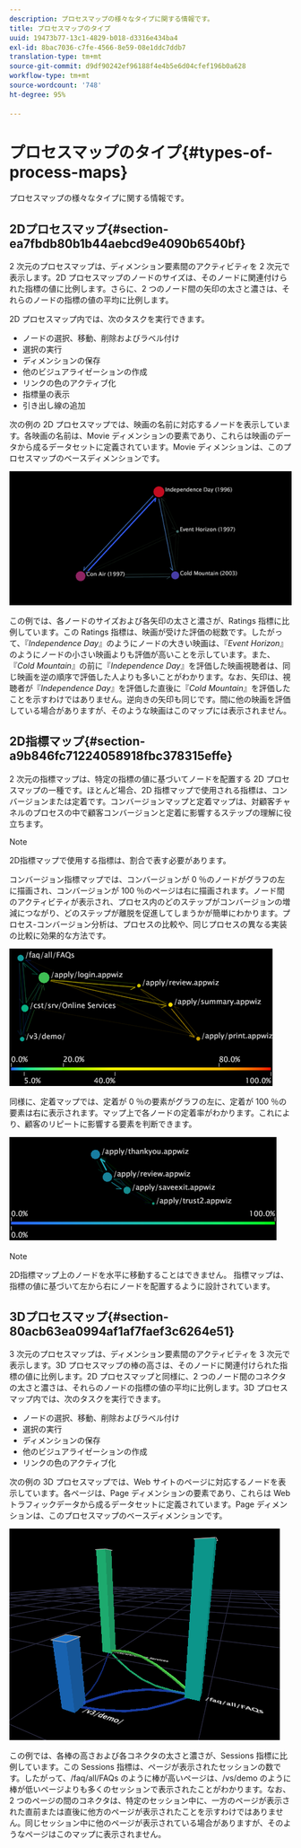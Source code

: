 ```yaml
---
description: プロセスマップの様々なタイプに関する情報です。
title: プロセスマップのタイプ
uuid: 19473b77-13c1-4829-b018-d3316e434ba4
exl-id: 8bac7036-c7fe-4566-8e59-08e1ddc7ddb7
translation-type: tm+mt
source-git-commit: d9df90242ef96188f4e4b5e6d04cfef196b0a628
workflow-type: tm+mt
source-wordcount: '748'
ht-degree: 95%

---
```


# プロセスマップのタイプ{#types-of-process-maps}

プロセスマップの様々なタイプに関する情報です。

## 2Dプロセスマップ{#section-ea7fbdb80b1b44aebcd9e4090b6540bf}

2 次元のプロセスマップは、ディメンション要素間のアクティビティを 2 次元で表示します。2D プロセスマップのノードのサイズは、そのノードに関連付けられた指標の値に比例します。さらに、2 つのノード間の矢印の太さと濃さは、それらのノードの指標の値の平均に比例します。

2D プロセスマップ内では、次のタスクを実行できます。

* ノードの選択、移動、削除およびラベル付け
* 選択の実行
* ディメンションの保存
* 他のビジュアライゼーションの作成
* リンクの色のアクティブ化
* 指標量の表示
* 引き出し線の追加

次の例の 2D プロセスマップでは、映画の名前に対応するノードを表示しています。各映画の名前は、Movie ディメンションの要素であり、これらは映画のデータから成るデータセットに定義されています。Movie ディメンションは、このプロセスマップのベースディメンションです。

![](assets/vis_2DProcessMap_MovieNodes.png)

この例では、各ノードのサイズおよび各矢印の太さと濃さが、Ratings 指標に比例しています。この Ratings 指標は、映画が受けた評価の総数です。したがって、『*Independence Day*』のようにノードの大きい映画は、『*Event Horizon*』のようにノードの小さい映画よりも評価が高いことを示しています。また、『*Cold Mountain*』の前に『*Independence Day*』を評価した映画視聴者は、同じ映画を逆の順序で評価した人よりも多いことがわかります。なお、矢印は、視聴者が『*Independence Day*』を評価した直後に『*Cold Mountain*』を評価したことを示すわけではありません。逆向きの矢印も同じです。間に他の映画を評価している場合がありますが、そのような映画はこのマップには表示されません。

## 2D指標マップ{#section-a9b846fc71224058918fbc378315effe}

2 次元の指標マップは、特定の指標の値に基づいてノードを配置する 2D プロセスマップの一種です。ほとんど場合、2D 指標マップで使用される指標は、コンバージョンまたは定着です。コンバージョンマップと定着マップは、対顧客チャネルのプロセスの中で顧客コンバージョンと定着に影響するステップの理解に役立ちます。

>[!NOTE]
>
>2D指標マップで使用する指標は、割合で表す必要があります。

コンバージョン指標マップでは、コンバージョンが 0 ％のノードがグラフの左に描画され、コンバージョンが 100 ％のページは右に描画されます。ノード間のアクティビティが表示され、プロセス内のどのステップがコンバージョンの増減につながり、どのステップが離脱を促進してしまうかが簡単にわかります。プロセス-コンバージョン分析は、プロセスの比較や、同じプロセスの異なる実装の比較に効果的な方法です。

![](assets/vis_2DMetricMap_Conversion.png)

同様に、定着マップでは、定着が 0 ％の要素がグラフの左に、定着が 100 ％の要素は右に表示されます。マップ上で各ノードの定着率がわかります。これにより、顧客のリピートに影響する要素を判断できます。

![](assets/vis_2DMetricMap_Retention.png)

>[!NOTE]
>
>2D指標マップ上のノードを水平に移動することはできません。 指標マップは、指標の値に基づいて左から右にノードを配置するように設計されています。

## 3Dプロセスマップ{#section-80acb63ea0994af1af7faef3c6264e51}

3 次元のプロセスマップは、ディメンション要素間のアクティビティを 3 次元で表示します。3D プロセスマップの棒の高さは、そのノードに関連付けられた指標の値に比例します。2D プロセスマップと同様に、2 つのノード間のコネクタの太さと濃さは、それらのノードの指標の値の平均に比例します。3D プロセスマップ内では、次のタスクを実行できます。

* ノードの選択、移動、削除およびラベル付け
* 選択の実行
* ディメンションの保存
* 他のビジュアライゼーションの作成
* リンクの色のアクティブ化

次の例の 3D プロセスマップでは、Web サイトのページに対応するノードを表示しています。各ページは、Page ディメンションの要素であり、これらは Web トラフィックデータから成るデータセットに定義されています。Page ディメンションは、このプロセスマップのベースディメンションです。

![](assets/vis_3DProcessMap_PageNodes.png)

この例では、各棒の高さおよび各コネクタの太さと濃さが、Sessions 指標に比例しています。この Sessions 指標は、ページが表示されたセッションの数です。したがって、/faq/all/FAQs のように棒が高いページは、/vs/demo のように棒が低いページよりも多くのセッションで表示されたことがわかります。なお、2 つのページの間のコネクタは、特定のセッション中に、一方のページが表示された直前または直後に他方のページが表示されたことを示すわけではありません。同じセッション中に他のページが表示されている場合がありますが、そのようなページはこのマップに表示されません。
